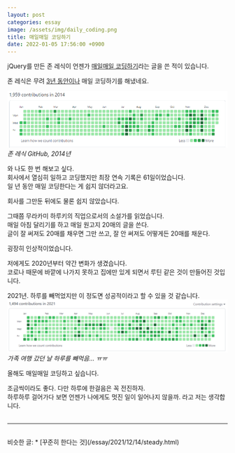 ```yaml
---
layout: post
categories: essay
image: /assets/img/daily_coding.png
title: 매일매일 코딩하기
date: 2022-01-05 17:56:00 +0900
---
```


jQuery를 만든 존 레식이 언젠가 [매일매일 코딩하기](https://johnresig.com/blog/write-code-every-day/)라는 글을 쓴 적이 있습니다.

존 레식은 무려 [3년 동안이나](https://github.com/jeresig?tab=overview&from=2014-12-01&to=2014-12-31) 매일 코딩하기를 해냈네요.

![](/assets/img/john_resig.png)  
*존 레식 GitHub, 2014년*

와 나도 한 번 해보고 싶다.  
회사에서 열심히 일하고 코딩했지만 최장 연속 기록은 61일이었습니다.  
일 년 동안 매일 코딩한다는 게 쉽지 않더라고요.

회사를 그만둔 뒤에도 물론 쉽지 않았습니다.

그때쯤 무라카미 하루키의 직업으로서의 소설가를 읽었습니다.  
매일 아침 달리기를 하고 매일 원고지 20매의 글을 쓴다.  
글이 잘 써져도 20매를 채우면 그만 쓰고, 잘 안 써져도 어떻게든 20매를 채운다.

굉장히 인상적이었습니다.

저에게도 2020년부터 약간 변화가 생겼습니다.  
코로나 때문에 바깥에 나가지 못하고 집에만 있게 되면서 루틴 같은 것이 만들어진 것입니다.

2021년. 하루를 빼먹었지만 이 정도면 성공적이라고 할 수 있을 것 같습니다.  
![](/assets/img/daily_coding.png)  
*가족 여행 갔던 날 하루를 빼먹음... ㅠㅠ*

올해도 매일매일 코딩하고 싶습니다.

조금씩이라도 좋다. 다만 하루에 한걸음은 꼭 전진하자.  
하루하루 걸어가다 보면 언젠가 나에게도 멋진 일이 일어나지 않을까. 라고 저는 생각합니다.
<br>
<br>

---

<br>
비슷한 글:
* [꾸준히 한다는 것](/essay/2021/12/14/steady.html)
